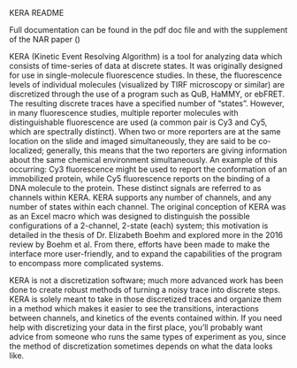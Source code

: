 KERA README

Full documentation can be found in the pdf doc file and with the supplement of the NAR paper ()


KERA (Kinetic Event Resolving Algorithm) is a tool for analyzing data which consists of time-series of data at discrete states.  It was originally designed for use in single-molecule fluorescence studies.  In these, the fluorescence levels of individual molecules (visualized by TIRF microscopy or similar) are discretized through the use of a program such as QuB, HaMMY, or ebFRET.  The resulting discrete traces have a specified number of “states”.  However, in many fluorescence studies, multiple reporter molecules with distinguishable fluorescence are used (a common pair is Cy3 and Cy5, which are spectrally distinct).  When two or more reporters are at the same location on the slide and imaged simultaneously, they are said to be co-localized; generally, this means that the two reporters are giving information about the same chemical environment simultaneously.  An example of this occurring: Cy3 fluorescence might be used to report the conformation of an immobilized protein, while Cy5 fluorescence reports on the binding of a DNA molecule to the protein.  These distinct signals are referred to as channels within KERA.  KERA supports any number of channels, and any number of states within each channel.  The original conception of KERA was as an Excel macro which was designed to distinguish the possible configurations of a 2-channel, 2-state (each) system; this motivation is detailed in the thesis of Dr. Elizabeth Boehm and explored more in the 2016 review by Boehm et al.  From there, efforts have been made to make the interface more user-friendly, and to expand the capabilities of the program to encompass more complicated systems.  

KERA is not a discretization software; much more advanced work has been done to create robust methods of turning a noisy trace into discrete steps.  KERA is  solely meant to take in those discretized traces and organize them in a method which makes it easier to see the transitions, interactions between channels, and kinetics of the events contained within.  If you need help with discretizing your data in the first place, you’ll probably want advice from someone who runs the same types of experiment as you, since the method of discretization sometimes depends on what the data looks like.
